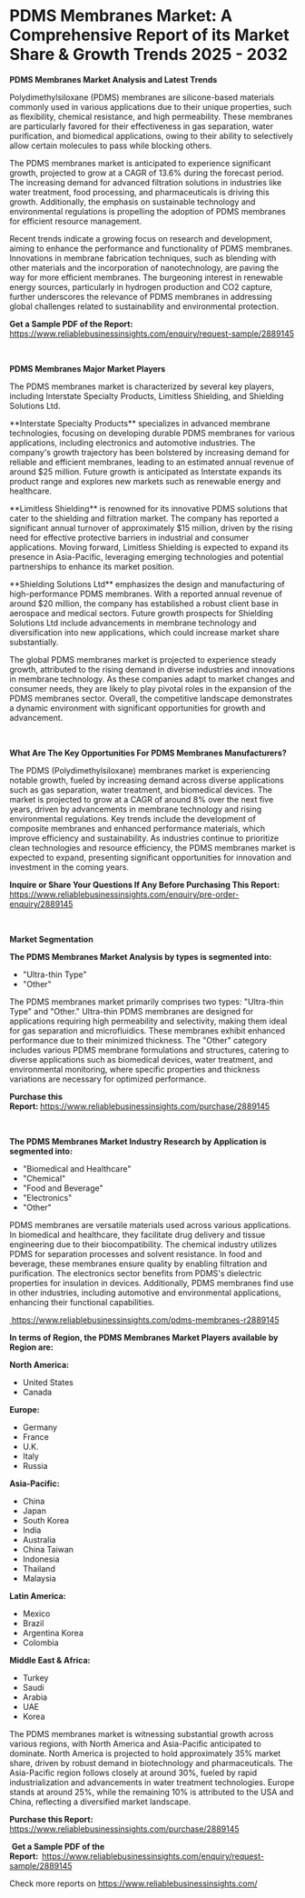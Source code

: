 <p><h1>PDMS Membranes Market: A Comprehensive Report of its Market Share & Growth Trends 2025 - 2032</h1></p><p><strong>PDMS Membranes Market Analysis and Latest Trends</strong></p>
<p><p>Polydimethylsiloxane (PDMS) membranes are silicone-based materials commonly used in various applications due to their unique properties, such as flexibility, chemical resistance, and high permeability. These membranes are particularly favored for their effectiveness in gas separation, water purification, and biomedical applications, owing to their ability to selectively allow certain molecules to pass while blocking others.</p><p>The PDMS membranes market is anticipated to experience significant growth, projected to grow at a CAGR of 13.6% during the forecast period. The increasing demand for advanced filtration solutions in industries like water treatment, food processing, and pharmaceuticals is driving this growth. Additionally, the emphasis on sustainable technology and environmental regulations is propelling the adoption of PDMS membranes for efficient resource management.</p><p>Recent trends indicate a growing focus on research and development, aiming to enhance the performance and functionality of PDMS membranes. Innovations in membrane fabrication techniques, such as blending with other materials and the incorporation of nanotechnology, are paving the way for more efficient membranes. The burgeoning interest in renewable energy sources, particularly in hydrogen production and CO2 capture, further underscores the relevance of PDMS membranes in addressing global challenges related to sustainability and environmental protection.</p></p>
<p><strong>Get a Sample PDF of the Report:&nbsp;</strong> <a href="https://www.reliablebusinessinsights.com/enquiry/request-sample/2889145?utm_campaign=2287&utm_medium=2&utm_source=Github&utm_content=ia&utm_term=14032025&utm_id=pdms-membranes">https://www.reliablebusinessinsights.com/enquiry/request-sample/2889145</a></p>
<p>&nbsp;</p>
<p><strong>PDMS Membranes Major Market Players</strong></p>
<p><p>The PDMS membranes market is characterized by several key players, including Interstate Specialty Products, Limitless Shielding, and Shielding Solutions Ltd. </p><p>**Interstate Specialty Products** specializes in advanced membrane technologies, focusing on developing durable PDMS membranes for various applications, including electronics and automotive industries. The company's growth trajectory has been bolstered by increasing demand for reliable and efficient membranes, leading to an estimated annual revenue of around $25 million. Future growth is anticipated as Interstate expands its product range and explores new markets such as renewable energy and healthcare.</p><p>**Limitless Shielding** is renowned for its innovative PDMS solutions that cater to the shielding and filtration market. The company has reported a significant annual turnover of approximately $15 million, driven by the rising need for effective protective barriers in industrial and consumer applications. Moving forward, Limitless Shielding is expected to expand its presence in Asia-Pacific, leveraging emerging technologies and potential partnerships to enhance its market position.</p><p>**Shielding Solutions Ltd** emphasizes the design and manufacturing of high-performance PDMS membranes. With a reported annual revenue of around $20 million, the company has established a robust client base in aerospace and medical sectors. Future growth prospects for Shielding Solutions Ltd include advancements in membrane technology and diversification into new applications, which could increase market share substantially.</p><p>The global PDMS membranes market is projected to experience steady growth, attributed to the rising demand in diverse industries and innovations in membrane technology. As these companies adapt to market changes and consumer needs, they are likely to play pivotal roles in the expansion of the PDMS membranes sector. Overall, the competitive landscape demonstrates a dynamic environment with significant opportunities for growth and advancement.</p></p>
<p>&nbsp;</p>
<p><strong>What Are The Key Opportunities For PDMS Membranes Manufacturers?</strong></p>
<p><p>The PDMS (Polydimethylsiloxane) membranes market is experiencing notable growth, fueled by increasing demand across diverse applications such as gas separation, water treatment, and biomedical devices. The market is projected to grow at a CAGR of around 8% over the next five years, driven by advancements in membrane technology and rising environmental regulations. Key trends include the development of composite membranes and enhanced performance materials, which improve efficiency and sustainability. As industries continue to prioritize clean technologies and resource efficiency, the PDMS membranes market is expected to expand, presenting significant opportunities for innovation and investment in the coming years.</p></p>
<p><strong>Inquire or Share Your Questions If Any Before Purchasing This Report:</strong> <a href="https://www.reliablebusinessinsights.com/enquiry/pre-order-enquiry/2889145?utm_campaign=2287&utm_medium=2&utm_source=Github&utm_content=ia&utm_term=14032025&utm_id=pdms-membranes">https://www.reliablebusinessinsights.com/enquiry/pre-order-enquiry/2889145</a></p>
<p>&nbsp;</p>
<p><strong>Market Segmentation</strong></p>
<p><strong>The PDMS Membranes Market Analysis by types is segmented into:</strong></p>
<p><ul><li>"Ultra-thin Type"</li><li>"Other"</li></ul></p>
<p><p>The PDMS membranes market primarily comprises two types: "Ultra-thin Type" and "Other." Ultra-thin PDMS membranes are designed for applications requiring high permeability and selectivity, making them ideal for gas separation and microfluidics. These membranes exhibit enhanced performance due to their minimized thickness. The "Other" category includes various PDMS membrane formulations and structures, catering to diverse applications such as biomedical devices, water treatment, and environmental monitoring, where specific properties and thickness variations are necessary for optimized performance.</p></p>
<p><strong>Purchase this Report:&nbsp;</strong><a href="https://www.reliablebusinessinsights.com/purchase/2889145?utm_campaign=2287&utm_medium=2&utm_source=Github&utm_content=ia&utm_term=14032025&utm_id=pdms-membranes">https://www.reliablebusinessinsights.com/purchase/2889145</a></p>
<p>&nbsp;</p>
<p><strong>The PDMS Membranes Market Industry Research by Application is segmented into:</strong></p>
<p><ul><li>"Biomedical and Healthcare"</li><li>"Chemical"</li><li>"Food and Beverage"</li><li>"Electronics"</li><li>"Other"</li></ul></p>
<p><p>PDMS membranes are versatile materials used across various applications. In biomedical and healthcare, they facilitate drug delivery and tissue engineering due to their biocompatibility. The chemical industry utilizes PDMS for separation processes and solvent resistance. In food and beverage, these membranes ensure quality by enabling filtration and purification. The electronics sector benefits from PDMS's dielectric properties for insulation in devices. Additionally, PDMS membranes find use in other industries, including automotive and environmental applications, enhancing their functional capabilities.</p></p>
<p><a href="https://www.reliablebusinessinsights.com/pdms-membranes-r2889145?utm_campaign=2287&utm_medium=2&utm_source=Github&utm_content=ia&utm_term=14032025&utm_id=pdms-membranes">&nbsp;https://www.reliablebusinessinsights.com/pdms-membranes-r2889145</a></p>
<p><strong>In terms of Region, the PDMS Membranes Market Players available by Region are:</strong></p>
<p>
    <p> <strong> North America: </strong>
        <ul>
            <li>United States</li>
            <li>Canada</li>
        </ul>
        </p> 
    <p> <strong> Europe: </strong>
        <ul>
            <li>Germany</li>
            <li>France</li>
            <li>U.K.</li>
            <li>Italy</li>
            <li>Russia</li>
        </ul>
        </p> 
    <p> <strong> Asia-Pacific: </strong>
        <ul>
            <li>China</li>
            <li>Japan</li>
            <li>South Korea</li>
            <li>India</li>
            <li>Australia</li>
            <li>China Taiwan</li>
            <li>Indonesia</li>
            <li>Thailand</li>
            <li>Malaysia</li>
        </ul>
        </p> 
    <p> <strong> Latin America: </strong>
        <ul>
            <li>Mexico</li>
            <li>Brazil</li>
            <li>Argentina Korea</li>
            <li>Colombia</li>
        </ul>
        </p> 
    <p> <strong> Middle East & Africa: </strong>
        <ul>
            <li>Turkey</li>
            <li>Saudi</li>
            <li>Arabia</li>
            <li>UAE</li>
            <li>Korea</li>
        </ul>
    </p>
    </p>
<p><p>The PDMS membranes market is witnessing substantial growth across various regions, with North America and Asia-Pacific anticipated to dominate. North America is projected to hold approximately 35% market share, driven by robust demand in biotechnology and pharmaceuticals. The Asia-Pacific region follows closely at around 30%, fueled by rapid industrialization and advancements in water treatment technologies. Europe stands at around 25%, while the remaining 10% is attributed to the USA and China, reflecting a diversified market landscape.</p></p>
<p><strong>Purchase this Report: </strong><a href="https://www.reliablebusinessinsights.com/purchase/2889145?utm_campaign=2287&utm_medium=2&utm_source=Github&utm_content=ia&utm_term=14032025&utm_id=pdms-membranes">https://www.reliablebusinessinsights.com/purchase/2889145</a></p>
<p>&nbsp;<strong>Get a Sample PDF of the Report:&nbsp;&nbsp;</strong><a href="https://www.reliablebusinessinsights.com/enquiry/request-sample/2889145?utm_campaign=2287&utm_medium=2&utm_source=Github&utm_content=ia&utm_term=14032025&utm_id=pdms-membranes">https://www.reliablebusinessinsights.com/enquiry/request-sample/2889145</a></p>
<p><strong></strong></p>
<p>Check more reports on <a href="https://www.reliablebusinessinsights.com/?utm_campaign=2287&utm_medium=2&utm_source=Github&utm_content=ia&utm_term=14032025&utm_id=pdms-membranes">https://www.reliablebusinessinsights.com/</a></p>